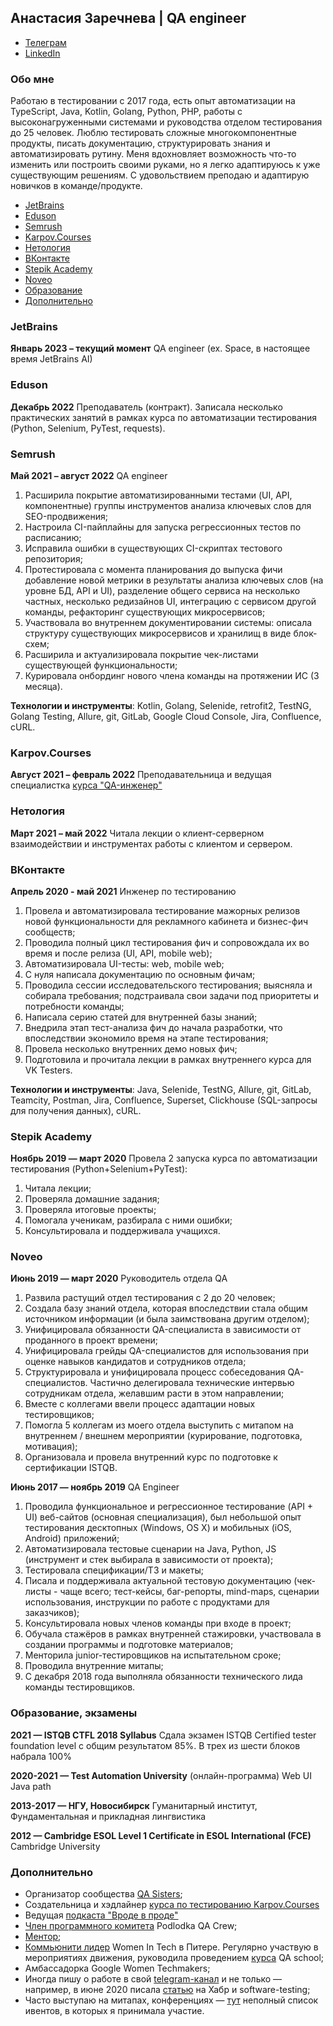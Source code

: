 ## Анастасия Заречнева | QA engineer

 - [Телеграм](https://t.me/aozherelyeva)
 - [LinkedIn](https://www.linkedin.com/in/zarechneva/)

###  Обо мне

Работаю в тестировании с 2017 года, есть опыт автоматизации на TypeScript, Java, Kotlin, Golang, Python, PHP, работы с высоконагруженными системами и руководства отделом тестирования до 25 человек. Люблю тестировать сложные многокомпонентные продукты, писать документацию, структурировать знания и автоматизировать рутину. Меня вдохновляет возможность что-то изменить или построить своими руками, но я легко адаптируюсь к уже существующим решениям. С удовольствием преподаю и адаптирую новичков в команде/продукте.

- [JetBrains](#jetbrains)
- [Eduson](#eduson)
- [Semrush](#semrush)
- [Karpov.Courses](#karpovcourses)
- [Нетология](#нетология)
- [ВКонтакте](#вконтакте)
- [Stepik Academy](#stepik-academy)
- [Noveo](#noveo)
- [Образование](#образование-экзамены)
- [Дополнительно](#дополнительно)

### JetBrains
**Январь 2023 – текущий момент** QA engineer (ex. Space, в настоящее время JetBrains AI)

### Eduson
**Декабрь 2022** Преподаватель (контракт). Записала несколько практических занятий в рамках курса по автоматизации тестирования (Python, Selenium, PyTest, requests).

### Semrush
**Май 2021 – август 2022** QA engineer

1. Расширила покрытие автоматизированными тестами (UI, API, компонентные) группы инструментов анализа ключевых слов для SEO-продвижения;
2. Настроила CI-пайплайны для запуска регрессионных тестов по расписанию; 
3. Исправила ошибки в существующих CI-скриптах тестового репозитория;
4. Протестировала с момента планирования до выпуска фичи добавление новой метрики в результаты анализа ключевых слов (на уровне БД, API и UI), разделение общего сервиса на несколько частных, несколько редизайнов UI, интеграцию с сервисом другой команды, рефакторинг существующих микросервисов;
5. Участвовала во внутреннем документировании системы: описала структуру существующих микросервисов и хранилищ в виде блок-схем;
6. Расширила и актуализировала покрытие чек-листами существующей функциональности;
7. Курировала онбординг нового члена команды на протяжении ИС (3 месяца).

**Технологии и инструменты**: Kotlin, Golang, Selenide, retrofit2, TestNG, Golang Testing, Allure, git, GitLab, Google Cloud Console, Jira, Confluence, cURL.

### Karpov.Courses
**Август 2021 – февраль 2022** Преподавательница и ведущая специалистка [курса "QA-инженер"](https://stepik.org/course/116387/promo)

### Нетология
**Март 2021 – май 2022** Читала лекции о клиент-серверном взаимодействии и инструментах работы с клиентом и сервером.

### ВКонтакте
**Апрель 2020 - май 2021** Инженер по тестированию
1. Провела и автоматизировала тестирование мажорных релизов новой функциональности для рекламного кабинета и бизнес-фич сообществ;
2. Проводила полный цикл тестирования фич и сопровождала их во время и после релиза (UI, API, mobile web);  
3. Автоматизировала UI-тесты: web, mobile web;  
4. С нуля написала документацию по основным фичам;  
5. Проводила сессии исследовательского тестирования; выясняла и собирала требования; подстраивала свои задачи под приоритеты и потребности команды;  
6. Написала серию статей для внутренней базы знаний;  
7. Внедрила этап тест-анализа фич до начала разработки, что впоследствии экономило время на этапе тестирования;  
8. Провела несколько внутренних демо новых фич;  
9. Подготовила и прочитала лекции в рамках внутреннего курса для VK Testers.  
  
**Технологии и инструменты**: Java, Selenide, TestNG, Allure, git, GitLab, Teamcity, Postman, Jira, Confluence, Superset, Clickhouse (SQL-запросы для получения данных), cURL.

### Stepik Academy
**Ноябрь 2019 — март 2020**
Провела 2 запуска курса по автоматизации тестирования (Python+Selenium+PyTest):  
1. Читала лекции;  
2. Проверяла домашние задания;  
3. Проверяла итоговые проекты;  
4. Помогала ученикам, разбирала с ними ошибки;  
5. Консультировала и поддерживала учащихся.

### Noveo
**Июнь  2019 — март  2020** Руководитель отдела QA
1. Развила растущий отдел тестирования с 2 до 20 человек;  
2. Создала базу знаний отдела, которая впоследствии стала общим источником информации (и была заимствована другим отделом);  
3. Унифицировала обязанности QA-специалиста в зависимости от проданного в проект времени;  
4. Унифицировала грейды QA-специалистов для использования при оценке навыков кандидатов и сотрудников отдела;  
5. Структурировала и унифицировала процесс собеседования QA-специалистов. Частично делегировала технические интервью сотрудникам отдела, желавшим расти в этом направлении;  
6. Вместе с коллегами ввели процесс адаптации новых тестировщиков;  
7. Помогла 5 коллегам из моего отдела выступить с митапом на внутреннем / внешнем мероприятии (курирование, подготовка, мотивация);  
8. Организовала и провела внутренний курс по подготовке к сертификации ISTQB.

**Июнь  2017 — ноябрь  2019** QA Engineer
1. Проводила функциональное и регрессионное тестирование (API + UI) веб-сайтов (основная специализация), был небольшой опыт тестирования десктопных (Windows, OS X) и мобильных (iOS, Android) приложений;  
2. Автоматизировала тестовые сценарии на Java, Python, JS (инструмент и стек выбирала в зависимости от проекта);  
3. Тестировала спецификации/ТЗ и макеты;  
4. Писала и поддерживала актуальной тестовую документацию (чек-листы - чаще всего; тест-кейсы, баг-репорты, mind-maps, сценарии использования, инструкции по работе с продуктами для заказчиков);
5. Консультировала новых членов команды при входе в проект;  
6. Обучала стажёров в рамках внутренней стажировки, участвовала в создании программы и подготовке материалов;  
7. Менторила junior-тестировщиков на испытательном сроке;  
7. Проводила внутренние митапы;  
9. С декабря 2018 года выполняла обязанности технического лида команды тестировщиков.


### Образование, экзамены
**2021 — ISTQB CTFL 2018 Syllabus**
Сдала экзамен ISTQB Certified tester foundation level с общим результатом 85%. В трех из шести блоков набрала 100%

**2020-2021 — Test Automation University** (онлайн-программа)
Web UI Java path

**2013-2017 — НГУ, Новосибирск**
Гуманитарный институт, Фундаментальная и прикладная лингвистика
  
**2012 — Cambridge ESOL Level 1 Certificate in ESOL International (FCE)**
Cambridge University

### Дополнительно

 - Организатор сообщества [QA Sisters](https://qa-sisters.com/);
 - Создательница и хэдлайнер [курса по тестированию Karpov.Courses](https://stepik.org/course/116387/promo)
 - Ведущая [подкаста "Вроде в проде"](https://soundcloud.com/vrode_v_prode)
 - [Член программного комитета](https://certificate.podlodka.io/qa8/en/pdldk5818cf143383a3e3a02ea9ccdfe382bf.png) Podlodka QA Crew;
 - [Ментор](https://getmentor.dev/mentor/anastasiia-zarechneva-388);
 - [Коммьюнити лидер](http://women-in-tech.org/ru) Women In Tech в Питере. Регулярно участвую в мероприятиях движения, руководила проведением [курса](https://stepik.org/course/73926) QA school;
 - Амбассадорка Google Women Techmakers;
 - Иногда пишу о работе в свой [telegram-канал](https://t.me/test_pass) и не только — например, в июне 2020 писала [статью](https://habr.com/ru/company/jugru/blog/506048/) на Хабр и software-testing;
 - Часто выступаю на митапах, конференциях — [тут](https://qanastasiya.netlify.app/events.html) неполный список ивентов, в которых я принимала участие.
